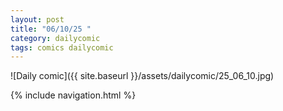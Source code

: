 ```yaml
---
layout: post
title: "06/10/25 "
category: dailycomic
tags: comics dailycomic
---
```

![Daily comic]({{ site.baseurl }}/assets/dailycomic/25_06_10.jpg)

{% include navigation.html %}

